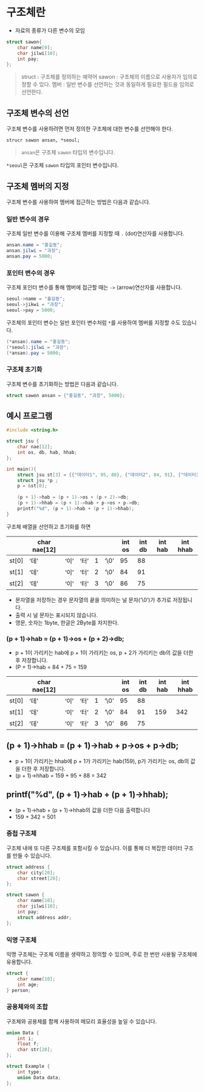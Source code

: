 # 구조체란

- 자료의 종류가 다른 변수의 모임

```c
struct sawon{
	char name[0];
	char jilwi[10];
	int pay;
};
```

> struct : 구조체를 정의하는 예약어
sawon : 구초체의 이름으로 사용자가 임의로 정할 수 있다.
멤버 : 일반 변수를 선언하는 것과 동일하게 필요한 필드을 임의로 선언한다.
> 

## 구조체 변수의 선언

구조체 변수를 사용하려면 먼저 정의한 구조체에 대한 변수를 선언해야 한다.

`strucr sawon ansan, *seoul;`

> `ansan`은 구조체 `sawon` 타입의 변수입니다.

`*seoul`은 구조체 `sawon` 타입의 포인터 변수입니다.
> 

## 구조체 멤버의 지정

구조체 변수를 사용하여 멤버에 접근하는 방법은 다음과 같습니다.

### 일반 변수의 경우

구조체 일반 변수를 이용해  구조체 멤버를 지정할 때 `.` (dot)연산자를 사용합니다.

```csharp
ansan.name = "홍길동";
ansan.jilwi = "과장";
ansan.pay = 5000;
```

### 포인터 변수의 경우

구조체 포인터 변수를 통해 멤버에 접근할 때는  `->` (arrow)연산자를 사용합니다.

```csharp
seoul->name = "홀길동";
seoul->jikwi = "과장";
seoul->pay = 5000;
```

구조체의 포인터 변수는 일반 포인터 변수처럼 `*`를 사용하여 멤버를 지정할 수도 있습니다.

```csharp
(*ansan).name = "홍길동";
(*seoul).jilwi = "과장";
(*ansan).pay = 5000;
```

### 구조체 초기화

구조체 변수를 초기화하는 방법은 다음과 같습니다.

```csharp
struct sawon ansan = {"홍길동", "과장", 5000};
```

## 예시 프로그램

```c
#include <string.h>

struct jsu {
	char nae[12];
	int os, db, hab, hhab;
};

int main(){
	struct jsu st[3] = {{"데이터1", 95, 88}, {"데이터2", 84, 91}, {"데이터3", 86, 75}};
	struct jsu *p ;
	p = &st[0];
	
	(p + 1)->hab = (p + 1)->os + (p + 2)->db;
	(p + 1)->hhab = (p + 1)->hab + p->os + p->db;
	printf("%d", (p + 1)->hab + (p + 1)->hhab);
}
```

구조체 배열을 선언하고 초기화를 하면

|  | char nae[12] |  |  |  |  | int os | int db | int hab | int hhab |
| --- | --- | --- | --- | --- | --- | --- | --- | --- | --- |
| st[0] | ‘데’ | ‘이’ | ‘터’ | 1 | ‘\0’ | 95 | 88 |  |  |
| st[1] | ‘데’ | ‘이’ | ‘터’ | 2 | ‘\0’ | 84 | 91 |  |  |
| st[2] | ‘데’ | ‘이’ | ‘터’ | 3 | ‘\0’ | 86 | 75 |  |  |
- 문자열을 저장하는 경우 문자열의 끝을 의미하는 널 문자(’\0’)가 추가로 저장됩니다.
- 출력 시 널 문자는 표시되지 않습니다.
- 영문, 숫자는 1byte, 한글은 2Byte를 차지한다.

### (p + 1)->hab = (p + 1)->os + (p + 2)->db;

- p + 1이 가리키는 hab에 p + 1이 가리키는 os, p + 2가 가리키는 db의 값을 더한 후 저장합니다.
- (P + 1)→hab = 84 + 75 = 159

|  | char nae[12] |  |  |  |  | int os | int db | int hab | int hhab |
| --- | --- | --- | --- | --- | --- | --- | --- | --- | --- |
| st[0] | ‘데’ | ‘이’ | ‘터’ | 1 | ‘\0’ | 95 | 88 |  |  |
| st[1] | ‘데’ | ‘이’ | ‘터’ | 2 | ‘\0’ | 84 | 91 | 159 | 342 |
| st[2] | ‘데’ | ‘이’ | ‘터’ | 3 | ‘\0’ | 86 | 75 |  |  |

## (p + 1)->hhab = (p + 1)->hab + p->os + p->db;

- p + 1이 가리키는 hhab에 p + 1가 가리키는 hab(159), p가 가리키는 os, db의 값을 더한 후 저장합니다.
- (p + 1)->hhab = 159 + 95 + 88 = 342

## printf("%d", (p + 1)->hab + (p + 1)->hhab);

- (p + 1)->hab + (p + 1)->hhab의 값을 더한 다음 출력합니다
- 159 + 342 = 501

### 중첩 구조체

구조체 내에 또 다른 구조체를 포함시킬 수 있습니다. 이를 통해 더 복잡한 데이터 구조를 만들 수 있습니다.

```c
struct address {
    char city[20];
    char street[20];
};

struct sawon {
    char name[10];
    char jilwi[10];
    int pay;
    struct address addr;
};
```

### 익명 구조체

익명 구조체는 구조체 이름을 생략하고 정의할 수 있으며, 주로 한 번만 사용될 구조체에 유용합니다.

```c
struct {
    char name[10];
    int age;
} person;
```

### 공용체와의 조합

구조체와 공용체를 함께 사용하여 메모리 효율성을 높일 수 있습니다.

```c
union Data {
    int i;
    float f;
    char str[20];
};

struct Example {
    int type;
    union Data data;
};
```
